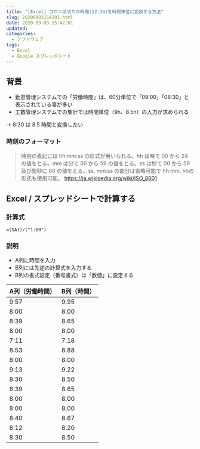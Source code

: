```yaml
---
title: "[Excel] コロン区切りの時間(12:34)を時間単位に変換する方法"
slug: 20200903154201.html
date: 2020-09-03 15:42:01
updated:
categories:
  - ソフトウェア
tags:
  - Excel
  - Google スプレッドシート
---
```


## 背景

- 勤怠管理システムでの「労働時間」は、60分単位で「09:00」「08:30」と表示されている事が多い
- 工数管理システムでの集計では時間単位（9h、8.5h）の入力が求められる

→ 8:30 は 8.5 時間と変換したい

### 時刻のフォーマット

> 時刻の表記には hh:mm:ss の形式が用いられる。hh は時で 00 から 24 の値をとる。mm は分で 00 から 59 の値をとる。ss は秒で 00 から 59 及び閏秒に 60 の値をとる。ss, mm:ss の部分は省略可能で hh:mm, hhの形式も使用可能。 
> https://ja.wikipedia.org/wiki/ISO_8601

## Excel / スプレッドシートで計算する

### 計算式

```
=($A1)/("1:00")
```

### 説明

- A列に時間を入力
- B列には先述の計算式を入力する
- B列の書式設定（番号書式）は「数値」に設定する


A列（労働時間） | B列（時間）
-- | --
9:57 | 9.95
8:00 | 8.00
8:39 | 8.65
8:00 | 8.00
7:11 | 7.18
8:53 | 8.88
8:00 | 8.00
9:13 | 9.22
8:30 | 8.50
8:39 | 8.65
8:00 | 8.00
8:00 | 8.00
8:40 | 8.67
8:12 | 8.20
8:30 | 8.50

